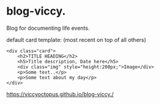 # blog-viccy.
Blog for documenting life events.

default card template:
(most recent on top of all others)

    <div class="card">
        <h2>TITLE HEADING</h2>
        <h5>Title description, Date here</h5>
        <div class="img" style="height:200px;">Image</div>
        <p>Some text..</p>
        <p>Some text about my day</p>
    </div>

https://viccyoctopus.github.io/blog-viccy./

